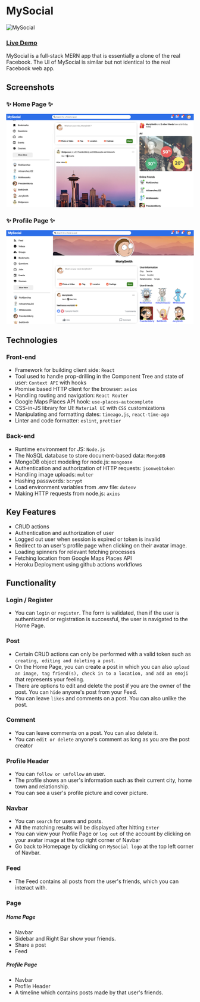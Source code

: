 # MySocial
![MySocial](https://github.com/tttn13/social-app/actions/workflows/heroku-staging.yml/badge.svg?branch=develop)

### [Live Demo](https://mysocialappmsa.herokuapp.com/)

MySocial is a full-stack MERN app that is essentially a clone of the real Facebook. The UI of MySocial is similar but not identical to the real Facebook web app.  
## Screenshots
### ✨ Home Page ✨
![homepage](https://github.com/tttn13/social-app/blob/main/api/client/public/assets/screenshots/homepage.png)

### ✨ Profile Page ✨
![profilepage](https://github.com/tttn13/social-app/blob/main/api/client/public/assets/screenshots/profilepage.png)


## Technologies

### Front-end

- Framework for building client side: `React`
- Tool used to handle prop-drilling in the Component Tree and state of user: `Context API` with hooks
- Promise based HTTP client for the browser: `axios`
- Handling routing and navigation: `React Router`
- Google Maps Places API hook: `use-places-autocomplete`
- CSS-in-JS library for UI: `Material UI` with `CSS` customizations
- Manipulating and formatting dates: `timeago,js`, `react-time-ago`
- Linter and code formatter: `eslint`, `prettier`

### Back-end
- Runtime environment for JS: `Node.js `
- The NoSQL database to store document-based data: `MongoDB`
- MongoDB object modeling for node.js: `mongoose`
- Authentication and authorization of HTTP requests: `jsonwebtoken`
- Handling image uploads: `multer`
- Hashing passwords: `bcrypt`
- Load environment variables from .env file: `dotenv`
- Making HTTP requests from node.js: `axios`

## Key Features
- CRUD actions 
- Authentication and authorization of user
- Logged out user when session is expired or token is invalid
- Redirect to an user's profile page when clicking on their avatar image.
- Loading spinners for relevant fetching processes
- Fetching location from Google Maps Places API 
- Heroku Deployment using github actions workflows

## Functionality
### Login / Register
- You can `login` or `register`. The form is validated, then if the user is authenticated or registration is successful, the user is navigated to the Home Page.

### Post
- Certain CRUD actions can only be performed with a valid token such as `creating, editing and deleting a post`. 
- On the Home Page, you can create a post in which you can also `upload an image, tag friend(s), check in to a location, and add an emoji` that represents your feeling.
- There are options to edit and delete the post if you are the owner of the post. You can `hide` anyone's post from your Feed.
- You can leave `likes` and comments on a post. You can also unlike the post. 

### Comment
- You can leave comments on a post. You can also delete it. 
- You can `edit or delete` anyone's comment as long as you are the post creator

### Profile Header
- You can `follow or unfollow` an user. 
- The profile shows an user's information such as their current city, home town and relationship. 
- You can see a user's profile picture and cover picture. 


### Navbar
- You can `search` for users and posts.
- All the matching results will be displayed after hitting `Enter`
- You can view your Profile Page or `log out` of the account by clicking on your avatar image at the top right corner of Navbar
- Go back to Homepage by clicking on `MySocial logo` at the top left corner of Navbar. 

### Feed
- The Feed contains all posts from the user's friends, which you can interact with.

### Page
##### Home Page
- Navbar
- Sidebar and Right Bar show your friends. 
- Share a post 
- Feed

##### Profile Page
- Navbar
- Profile Header
- A timeline which contains posts made by that user's friends. 
